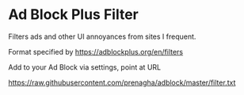 Ad Block Plus Filter
====================

Filters ads and other UI annoyances from sites I frequent.

Format specified by https://adblockplus.org/en/filters

Add to your Ad Block via settings, point at URL

https://raw.githubusercontent.com/prenagha/adblock/master/filter.txt
